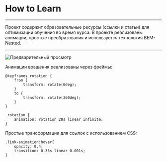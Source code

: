# How to Learn 
***

Проект содержит образовательные ресурсы (ссылки и статьи) для оптимизации обучения во время курса.
В проекте реализованы анимации, простые преобразования и используется технология BEM-Nested.
***

![Предварительный просмотр](./images/image.gif)

Анимации вращения реализованы через фреймы:
~~~
@keyframes rotation {
    from {
        transform: rotate(0deg);
    }
    to {
        transform: rotate(360deg);
    }
} 

.rotation {
    animation: rotation 20s linear infinite;
}
~~~

Простые трансформации для ссылок с использованием CSS:
~~~
.link-animation:hover{
    opacity: 0.4;
    transition: 0.35s linear 0.001s;
}
~~~

